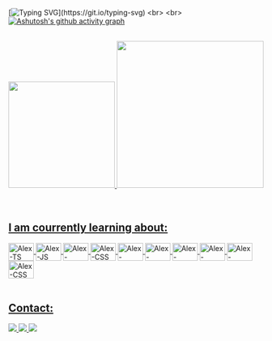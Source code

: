[![Typing SVG](https://readme-typing-svg.demolab.com?font=Fira+Code&pause=1000&center=true&vCenter=falso&repeat=verdadeiro&random=falso&width=435&lines=Welcome!;Hey+everyone!+I+am+Alex+Junior+;I+am+18+years+old!;A+Front-End+Developer!)](https://git.io/typing-svg)
<br>
<br>
[![Ashutosh's github activity graph](https://github-readme-activity-graph.vercel.app/graph?username=AlexjrFS&bg_color=transparent&color=e6e6e6&line=0581f5&point=1a1aff&area=true&hide_border=true)](https://github.com/ashutosh00710/github-readme-activity-graph)
<br>
  <br>
 <div align="center">
  <a href = "https://github.com/AlexjrFS">
  <img height="210em" src="https://github-readme-stats.vercel.app/api?username=AlexjrFS&show_icons=true&theme=dracula&include_all_commits=true&count_private=true"/>
  <img height="290em" width="290rem" src="https://github-readme-stats.vercel.app/api/top-langs/?username=AlexjrFS&layout-compact&langs_count=16&theme=dracula"/>
</div>

  <br>
  <br>
 <h2>I am courrently learning about: </h2>  
<div > 
  <img align = "center" alt="Alex-TS" height="35" width="50" src="https://cdn.jsdelivr.net/gh/devicons/devicon/icons/typescript/typescript-plain.svg" />
  <img align = "center" alt="Alex-JS" height="35" width="50" src="https://cdn.jsdelivr.net/gh/devicons/devicon/icons/javascript/javascript-plain.svg"/>
  <img align = "center" alt="Alex-HTML" height="35" width="50" src="https://cdn.jsdelivr.net/gh/devicons/devicon/icons/html5/html5-original.svg" />
  <img align = "center" alt="Alex-CSS" height="35" width="50" src="https://cdn.jsdelivr.net/gh/devicons/devicon/icons/css3/css3-plain.svg" />
  <img align = "center" alt="Alex-TAILWIND" height="35" width="50" src="https://cdn.jsdelivr.net/gh/devicons/devicon/icons/tailwindcss/tailwindcss-original.svg" />
  <img align = "center" alt="Alex-BOOTSTRAP" height="35" width="50" src="https://cdn.jsdelivr.net/gh/devicons/devicon/icons/bootstrap/bootstrap-original.svg" />
  <img align = "center" alt="Alex-REACT" height="35" width="50" src="https://cdn.jsdelivr.net/gh/devicons/devicon/icons/react/react-original.svg" />
  <img align = "center" alt="Alex-MYSQL" height="35" width="50" src="https://cdn.jsdelivr.net/gh/devicons/devicon/icons/mysql/mysql-original.svg" />       
  <img align = "center" alt="Alex-FIGMA" height="35" width="50" src="https://cdn.jsdelivr.net/gh/devicons/devicon/icons/figma/figma-original.svg"" />
  <img align = "center" alt="Alex-CSS" height="35" width="50" src="https://cdn-icons-png.flaticon.com/512/226/226777.png" />
</div> 
<br>
<h2>Contact:</h2>
<div>
    <a href="mailto:afortunatosacramento@gmail.com"><img src="https://img.shields.io/badge/Gmail-D14836?style=for-the-badge&logo=gmail&logoColor=white" target="_blanck">
    <a href="https://www.linkedin.com/in/alex-junior08122223/"><img src="https://img.shields.io/badge/LinkedIn-0077B5?style=for-the-badge&logo=linkedin&logoColor=white" target="_blanck">
    <a href="https://www.instagram.com/_.alexx12_"><img src="https://img.shields.io/badge/Instagram-0077B5?style=for-the-badge&logo=instagram&logoColor=white" target="-blanck"></a>
  </div>
<!---
AlexjrFS/AlexjrFS is a ✨ special ✨ repository because its `README.md` (this file) appears on your GitHub profile.
You can click the Preview link to take a look at your changes.
--->
